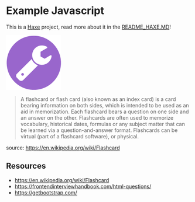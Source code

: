 # Example Javascript

This is a [Haxe](http://www.haxe.org) project, read more about it in the [README_HAXE.MD](README_HAXE.MD)!

![](icon.png)

> A flashcard or flash card (also known as an index card) is a card bearing information on both sides, which is intended to be used as an aid in memorization. Each flashcard bears a question on one side and an answer on the other. Flashcards are often used to memorize vocabulary, historical dates, formulas or any subject matter that can be learned via a question-and-answer format. Flashcards can be virtual (part of a flashcard software), or physical.

source: https://en.wikipedia.org/wiki/Flashcard

## Resources

- https://en.wikipedia.org/wiki/Flashcard
- https://frontendinterviewhandbook.com/html-questions/
- https://getbootstrap.com/
